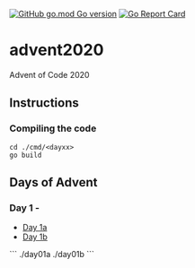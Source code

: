 [![GitHub go.mod Go version](https://img.shields.io/github/go-mod/go-version/notthehoople/advent2020?color=blueviolet)](https://golang.org/doc/go1.15) [![Go Report Card](https://goreportcard.com/badge/github.com/notthehoople/advent2020)](https://goreportcard.com/report/github.com/notthehoople/advent2020)

# advent2020
Advent of Code 2020

## Instructions

### Compiling the code

```
cd ./cmd/<dayxx>
go build
```

## Days of Advent

### Day 1 - <Name of the day>

+ [Day 1a](cmd/day01/day01a.go)
+ [Day 1b](cmd/day01/day01b.go)

<Any special instructions go here>
```
./day01a
./day01b
```

